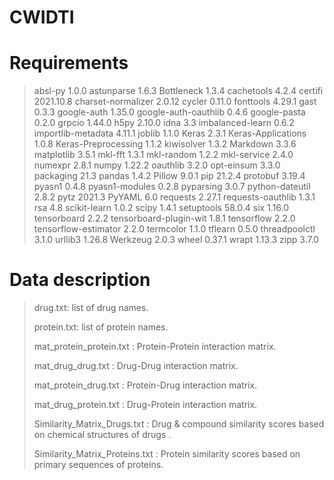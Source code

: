 # CWIDTI

# Requirements
> absl-py                1.0.0
> astunparse             1.6.3
> Bottleneck             1.3.4
> cachetools             4.2.4
> certifi                2021.10.8
> charset-normalizer     2.0.12
> cycler                 0.11.0
> fonttools              4.29.1
> gast                   0.3.3
> google-auth            1.35.0
> google-auth-oauthlib   0.4.6
> google-pasta           0.2.0
> grpcio                 1.44.0
> h5py                   2.10.0
> idna                   3.3
> imbalanced-learn       0.6.2
> importlib-metadata     4.11.1
> joblib                 1.1.0
> Keras                  2.3.1
> Keras-Applications     1.0.8
> Keras-Preprocessing    1.1.2
> kiwisolver             1.3.2
> Markdown               3.3.6
> matplotlib             3.5.1
> mkl-fft                1.3.1
> mkl-random             1.2.2
> mkl-service            2.4.0
> numexpr                2.8.1
> numpy                  1.22.2
> oauthlib               3.2.0
> opt-einsum             3.3.0
> packaging              21.3
> pandas                 1.4.2
> Pillow                 9.0.1
> pip                    21.2.4
> protobuf               3.19.4
> pyasn1                 0.4.8
> pyasn1-modules         0.2.8
> pyparsing              3.0.7
> python-dateutil        2.8.2
> pytz                   2021.3
> PyYAML                 6.0
> requests               2.27.1
> requests-oauthlib      1.3.1
> rsa                    4.8
> scikit-learn           1.0.2
> scipy                  1.4.1
> setuptools             58.0.4
> six                    1.16.0
> tensorboard            2.2.2
> tensorboard-plugin-wit 1.8.1
> tensorflow             2.2.0
> tensorflow-estimator   2.2.0
> termcolor              1.1.0
> tflearn                0.5.0
> threadpoolctl          3.1.0
> urllib3                1.26.8
> Werkzeug               2.0.3
> wheel                  0.37.1
> wrapt                  1.13.3
> zipp                   3.7.0

# Data description
> drug.txt: list of drug names.
>
> protein.txt: list of protein names.
>
> mat_protein_protein.txt : Protein-Protein interaction matrix.
>
> mat_drug_drug.txt : Drug-Drug interaction matrix.
>
> mat_protein_drug.txt : Protein-Drug interaction matrix.
>
> mat_drug_protein.txt : Drug-Protein interaction matrix.
>
> Similarity_Matrix_Drugs.txt : Drug & compound similarity scores based on chemical structures of drugs .
>
> Similarity_Matrix_Proteins.txt : Protein similarity scores based on primary sequences of proteins.
>
> 
>